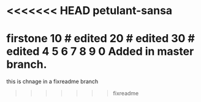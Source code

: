 <<<<<<< HEAD
petulant-sansa
==============

firstone
10 # edited
20 # edited
30 # edited
4
5
6
7
8
9
0 Added in master branch.
=======
this is chnage in a fixreadme branch
>>>>>>> fixreadme
